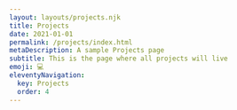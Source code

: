 ```yaml
---
layout: layouts/projects.njk
title: Projects
date: 2021-01-01
permalink: /projects/index.html
metaDescription: A sample Projects page
subtitle: This is the page where all projects will live
emoji: 💻
eleventyNavigation:
  key: Projects
  order: 4
---
```

